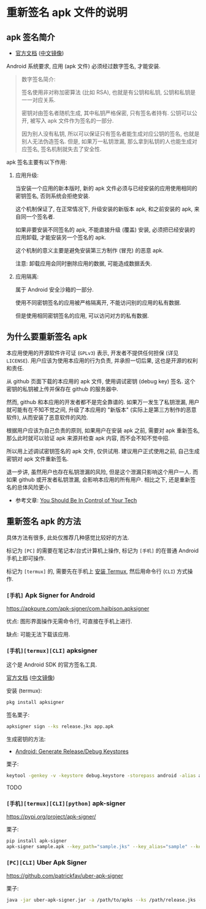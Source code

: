 # 重新签名 apk 文件的说明


## apk 签名简介

+ [官方文档](https://source.android.com/security/apksigning/) ([中文镜像](https://source.android.google.cn/security/apksigning/))

Android 系统要求, 应用 (apk 文件) 必须经过数字签名, 才能安装.

> 数字签名简介:
>
> 签名使用非对称加密算法 (比如 RSA), 也就是有公钥和私钥,
> 公钥和私钥是一一对应关系.
>
> 密钥对由签名者随机生成, 其中私钥严格保密, 只有签名者持有.
> 公钥可以公开, 被写入 apk 文件作为签名的一部分.
>
> 因为别人没有私钥, 所以可以保证只有签名者能生成对应公钥的签名,
> 也就是别人无法伪造签名.
> 但是, 如果万一私钥泄漏, 那么拿到私钥的人也能生成对应签名,
> 签名机制就失去了安全性.

apk 签名主要有以下作用:

1. 应用升级:

   当安装一个应用的新本版时,
   新的 apk 文件必须与已经安装的应用使用相同的密钥签名,
   否则系统会拒绝安装.

   这个机制保证了, 在正常情况下, 升级安装的新版本 apk,
   和之前安装的 apk, 来自同一个签名者.

   如果非要安装不同签名的 apk, 不能直接升级 (覆盖) 安装,
   必须把已经安装的应用卸载, 才能安装另一个签名的 apk.

   这个机制的意义主要是避免安装第三方制作 (冒充) 的恶意 apk.

   注意: 卸载应用会同时删除应用的数据, 可能造成数据丢失.

2. 应用隔离:

   属于 Android 安全沙箱的一部分.

   使用不同密钥签名的应用被严格隔离开, 不能访问别的应用的私有数据.

   但是使用相同密钥签名的应用, 可以访问对方的私有数据.


## 为什么要重新签名 apk

本应用使用的开源软件许可证 (`GPLv3`) 表示, 开发者不提供任何担保 (详见 `LICENSE`).
用户应该为使用本应用的行为负责, 并承担一切后果, 这也是开源的权利和责任.

从 github 页面下载的本应用的 apk 文件, 使用调试密钥 (debug key) 签名.
这个密钥的私钥被上传并保存在 github 的服务器中.

然而, github 和本应用的开发者都不是完全靠谱的.
如果万一发生了私钥泄漏, 用户就可能有在不知不觉之间,
升级了本应用的 "新版本" (实际上是第三方制作的恶意软件),
从而安装了恶意软件的风险.

根据用户应该为自己负责的原则, 如果用户在安装 apk 之前, 需要对 apk 重新签名,
那么此时就可以验证 apk 来源并检查 apk 内容,
而不会不知不觉中招.

所以用上述调试密钥签名的 apk 文件, 仅供试用.
建议用户正式使用之前, 自己生成密钥对 apk 文件重新签名.

退一步讲, 虽然用户也存在私钥泄漏的风险, 但是这个泄漏只影响这个用户一人.
而如果 github 或开发者私钥泄漏, 会影响本应用的所有用户.
相比之下, 还是重新签名的总体风险更小.

+ 参考文章: [You Should Be In Control of Your Tech](https://puri.sm/posts/you-should-be-in-control-of-your-tech/)


## 重新签名 apk 的方法

具体方法有很多, 此处仅推荐几种感觉比较好的方法.

标记为 `[PC]` 的需要在笔记本/台式计算机上操作,
标记为 `[手机]` 的在普通 Android 手机上即可操作.

标记为 `[termux]` 的,
需要先在手机上 [安装 Termux](https://f-droid.org/en/packages/com.termux/),
然后用命令行 (`CLI`) 方式操作.

### `[手机]` Apk Signer for Android

<https://apkpure.com/apk-signer/com.haibison.apksigner>

优点: 图形界面操作无需命令行, 可直接在手机上进行.

缺点: 可能无法下载该应用.

### `[手机][termux][CLI]` apksigner

这个是 Android SDK 的官方签名工具.

[官方文档](https://developer.android.com/studio/command-line/apksigner) ([中文镜像](https://developer.android.google.cn/studio/command-line/apksigner))

安装 (termux):

```sh
pkg install apksigner
```

签名栗子:

```sh
apksigner sign --ks release.jks app.apk
```

生成密钥的方法:

+ [Android: Generate Release/Debug Keystores](https://coderwall.com/p/r09hoq/android-generate-release-debug-keystores)

栗子:

```sh
keytool -genkey -v -keystore debug.keystore -storepass android -alias androiddebugkey -keypass android -keyalg RSA -keysize 2048 -validity 10000
```

TODO

### `[手机][termux][CLI][python]` apk-signer

<https://pypi.org/project/apk-signer/>

栗子:

```sh
pip install apk-signer
apk-signer sample.apk --key_path="sample.jks" --key_alias="sample" --key_pass="sample_key" --ks_pass="sample_ks"
```

### `[PC][CLI]` Uber Apk Signer

<https://github.com/patrickfav/uber-apk-signer>

栗子:

```sh
java -jar uber-apk-signer.jar -a /path/to/apks --ks /path/release.jks --ksAlias my_alias
```
